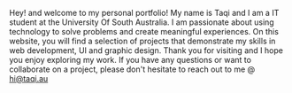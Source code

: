 Hey! and welcome to my personal portfolio! My name is Taqi and I am a IT student at the University Of South Australia. I am passionate about using technology to solve problems and create meaningful experiences. On this website, you will find a selection of projects that demonstrate my skills in web development, UI and graphic design. Thank you for visiting and I hope you enjoy exploring my work. If you have any questions or want to collaborate on a project, please don't hesitate to reach out to me @ hi@taqi.au
